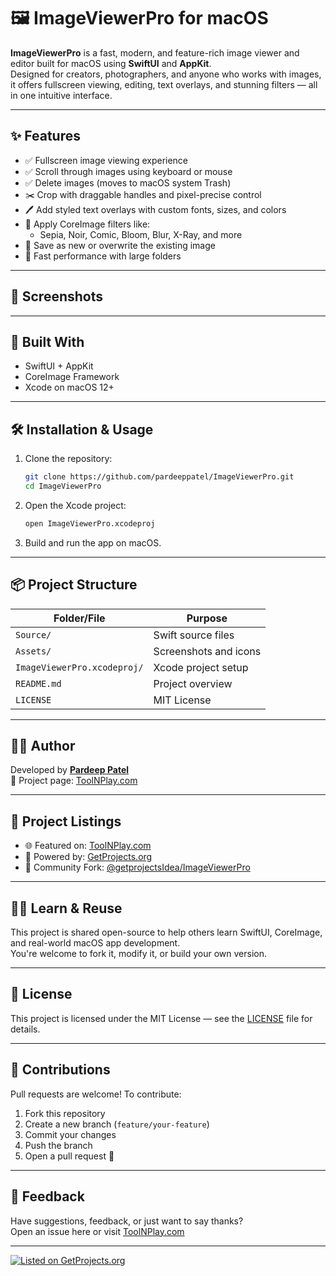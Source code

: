 # 🖼️ ImageViewerPro for macOS

**ImageViewerPro** is a fast, modern, and feature-rich image viewer and editor built for macOS using **SwiftUI** and **AppKit**.  
Designed for creators, photographers, and anyone who works with images, it offers fullscreen viewing, editing, text overlays, and stunning filters — all in one intuitive interface.

---

## ✨ Features

- ✅ Fullscreen image viewing experience
- ✅ Scroll through images using keyboard or mouse
- ✅ Delete images (moves to macOS system Trash)
- ✂️ Crop with draggable handles and pixel-precise control
- 🖊️ Add styled text overlays with custom fonts, sizes, and colors
- 🎨 Apply CoreImage filters like:
  - Sepia, Noir, Comic, Bloom, Blur, X-Ray, and more
- 💾 Save as new or overwrite the existing image
- 🚀 Fast performance with large folders

---

## 📸 Screenshots


---

## 🧠 Built With

- SwiftUI + AppKit
- CoreImage Framework
- Xcode on macOS 12+

---

## 🛠️ Installation & Usage

1. Clone the repository:
    ```bash
    git clone https://github.com/pardeeppatel/ImageViewerPro.git
    cd ImageViewerPro
    ```

2. Open the Xcode project:
    ```bash
    open ImageViewerPro.xcodeproj
    ```

3. Build and run the app on macOS.

---

## 📦 Project Structure

| Folder/File                  | Purpose                                |
|-----------------------------|----------------------------------------|
| `Source/`                   | Swift source files                     |
| `Assets/`                   | Screenshots and icons                  |
| `ImageViewerPro.xcodeproj/` | Xcode project setup                    |
| `README.md`                 | Project overview                       |
| `LICENSE`                   | MIT License                            |

---

## 👨‍💻 Author

Developed by [**Pardeep Patel**](https://github.com/pardeeppatel)  
🔗 Project page: [ToolNPlay.com](https://ToolNPlay.com)

---

## 🔗 Project Listings

- 🌐 Featured on: [ToolNPlay.com](https://ToolNPlay.com)
- 🚀 Powered by: [GetProjects.org](https://getprojects.org)
- 🔁 Community Fork: [@getprojectsIdea/ImageViewerPro](https://github.com/getprojectsIdea/ImageViewerPro)

---

## 🧑‍🎓 Learn & Reuse

This project is shared open-source to help others learn SwiftUI, CoreImage, and real-world macOS app development.  
You're welcome to fork it, modify it, or build your own version.

---

## 📄 License

This project is licensed under the MIT License — see the [LICENSE](LICENSE) file for details.

---

## 🤝 Contributions

Pull requests are welcome! To contribute:

1. Fork this repository
2. Create a new branch (`feature/your-feature`)
3. Commit your changes
4. Push the branch
5. Open a pull request 🚀

---

## 💬 Feedback

Have suggestions, feedback, or just want to say thanks?  
Open an issue here or visit [ToolNPlay.com](https://ToolNPlay.com)

---

[![Listed on GetProjects.org](https://img.shields.io/badge/GetProjects.org-Featured-blue)](https://getprojects.org/project/imageviewerpro)


